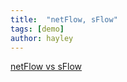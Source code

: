 ```yaml
---
title:  "netFlow, sFlow"
tags: [demo]
author: hayley
---
```


[netFlow vs sFlow](https://qastack.kr/networkengineering/1160/what-is-the-difference-between-netflow-and-sflow)
